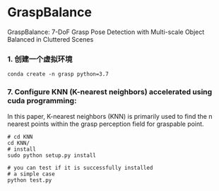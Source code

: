# GraspBalance
GraspBalance: 7-DoF Grasp Pose Detection with Multi-scale Object Balanced in Cluttered Scenes


### 1. 创建一个虚拟环境
~~~shell
conda create -n grasp python=3.7
~~~~

### 7. Configure KNN (K-nearest neighbors) accelerated using cuda programming:

In this paper, K-nearest neighbors (KNN) is primarily used to find the n nearest points within the grasp perception field for graspable point.

~~~shell
# cd KNN
cd KNN/
# install
sudo python setup.py install

# you can test if it is successfully installed
# a simple case
python test.py
~~~ 
